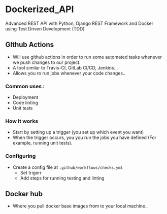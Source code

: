 # Dockerized_API
Advanced REST API with Python, Django REST Framework and Docker using Test Driven Development (TDD)

## GIthub Actions

- WIll use github actions in order to run some automated tasks whenever we push changes to our project.
- A tool similar to Travis-CI, GitLab CI/CD, Jenkins...
- Allows you ro run jobs whenever your code changes..

### Common uses :
- Deployment
- Code linting
- Unit tests

### How it works
- Start by setting up a trigger (you set up which event you want)
- When the trigger occurs, you you run the jobs you have defined (For example, running unit tests).

### Configuring
- Create a config file at ```.github/workflows/checks.yml```
  - Set trigerr
  - Add steps for running testing and linting
  
## Docker hub

- Where you pull docker base images from to your local machine..
